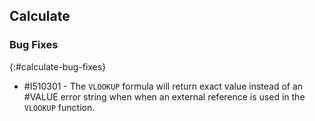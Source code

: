 ## Calculate

### Bug Fixes
{:#calculate-bug-fixes}

* \#I510301 - The `VLOOKUP` formula will return exact value instead of an #VALUE error string when when an external reference is used in the `VLOOKUP` function.
